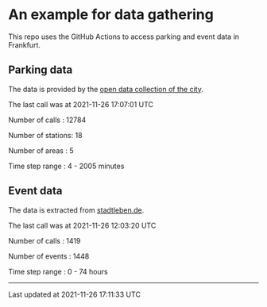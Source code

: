 # An example for data gathering

This repo uses the GitHub Actions to access parking and event data in Frankfurt.

## Parking data
The data is provided by the [open data collection of the city](https://www.offenedaten.frankfurt.de/).

The last call was at 2021-11-26 17:07:01 UTC

Number of calls   : 12784

Number of stations:    18

Number of areas   :     5

Time step range   :     4 -  2005 minutes


## Event data
The data is extracted from [stadtleben.de](https://stadtleben.de/frankfurt/).

The last call was at 2021-11-26 12:03:20 UTC

Number of calls   : 1419

Number of events  : 1448

Time step range   :    0 -   74 hours


----

Last updated at 2021-11-26 17:11:33 UTC
